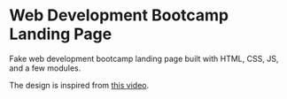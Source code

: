# Web Development Bootcamp Landing Page

Fake web development bootcamp landing page built with HTML, CSS, JS, and a few modules.

The design is inspired from [this video](https://www.youtube.com/watch?v=4sosXZsdy-s).
